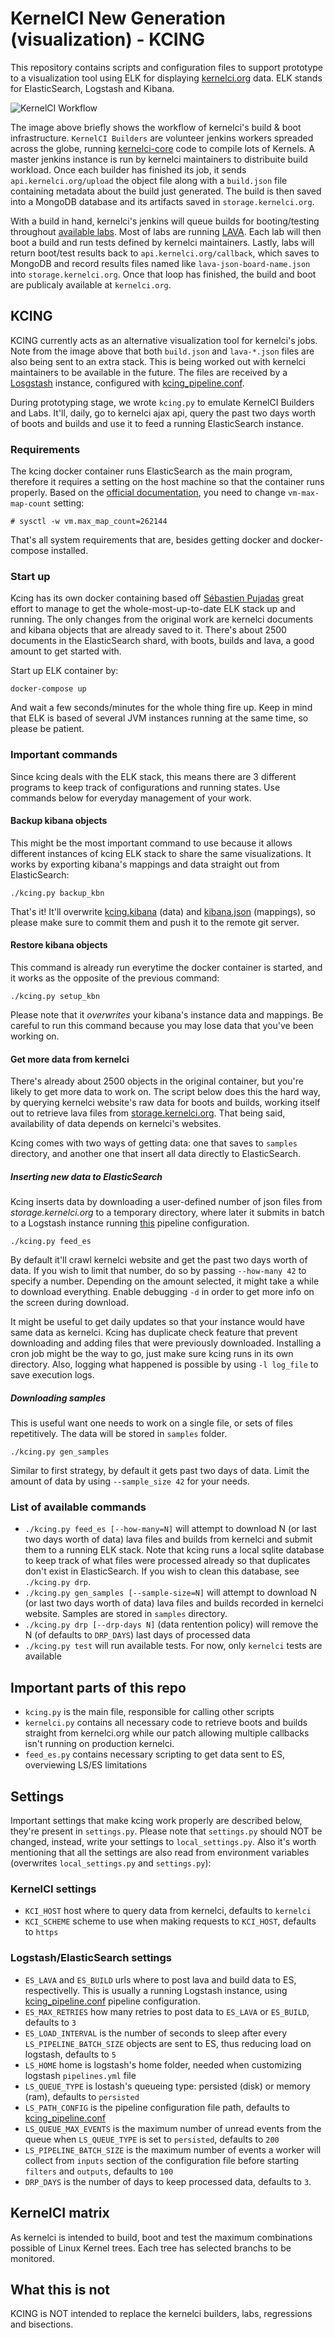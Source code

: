 # KernelCI New Generation (visualization) - KCING

This repository contains scripts and configuration files to support prototype to a visualization tool using ELK for displaying [kernelci.org](https://kernelci.org) data. ELK stands for ElasticSearch, Logstash and Kibana.

![KernelCI Workflow](img/KernelCI_Workflow.png "KernelCI Workflow")

The image above briefly shows the workflow of kernelci's build & boot infrastructure. `KernelCI Builders` are volunteer jenkins workers spreaded across the globe, running [kernelci-core](https://github.com/kernelci/kernelci-core) code to compile lots of Kernels. A master jenkins instance is run by kernelci maintainers to distribuite build workload. Once each builder has finished its job, it sends `api.kernelci.org/upload` the object file along with a `build.json` file containing metadata about the build just generated. The build is then saved into a MongoDB database and its artifacts saved in `storage.kernelci.org`.

With a build in hand, kernelci's jenkins will queue builds for booting/testing throughout [available labs](https://github.com/kernelci/kernelci-core/blob/master/labs.ini). Most of labs are running [LAVA](https://lavasoftware.org/). Each lab will then boot a build and run tests defined by kernelci maintainers. Lastly, labs will return boot/test results back to `api.kernelci.org/callback`, which saves to MongoDB and record results files named like `lava-json-board-name.json` into `storage.kernelci.org`. Once that loop has finished, the build and boot are publicaly available at `kernelci.org`.

## KCING

KCING currently acts as an alternative visualization tool for kernelci's jobs. Note from the image above that both `build.json` and `lava-*.json` files are also being sent to an extra stack. This is being worked out with kernelci maintainers to be available in the future. The files are received by a [Losgstash](https://www.elastic.co/products/logstash) instance, configured with [kcing_pipeline.conf](kcing_pipeline.conf).

During prototyping stage, we wrote `kcing.py` to emulate KernelCI Builders and Labs. It'll, daily, go to kernelci ajax api, query the past two days worth of boots and builds and use it to feed a running ElasticSearch instance. 

### Requirements

The kcing docker container runs ElasticSearch as the main program, therefore it requires a setting on the host machine so that the container runs properly. Based on the [official documentation](https://www.elastic.co/guide/en/elasticsearch/reference/current/vm-max-map-count.html#vm-max-map-count), you need to change `vm-max-map-count` setting:

    # sysctl -w vm.max_map_count=262144

That's all system requirements that are, besides getting docker and docker-compose installed.

### Start up

Kcing has its own docker containing based off [Sébastien Pujadas](https://hub.docker.com/r/sebp/elk) great effort to manage to get the whole-most-up-to-date ELK stack up and running. The only changes from the original work are kernelci documents and kibana objects that are already saved to it. There's about 2500 documents in the ElasticSearch shard, with boots, builds and lava, a good amount to get started with.

Start up ELK container by:

    docker-compose up

And wait a few seconds/minutes for the whole thing fire up. Keep in mind that ELK is based of several JVM instances running at the same time, so please be patient.


### Important commands

Since kcing deals with the ELK stack, this means there are 3 different programs to keep track of configurations and running states. Use commands below for everyday management of your work.

#### Backup kibana objects

This might be the most important command to use because it allows different instances of kcing ELK stack to share the same visualizations. It works by exporting kibana's mappings and data straight out from ElasticSearch:

    ./kcing.py backup_kbn

That's it! It'll overwrite [kcing.kibana](kcing.kibana) (data) and [kibana.json](mapping_templates/kibana.json) (mappings), so please make sure to commit them and push it to the remote git server.

#### Restore kibana objects

This command is already run everytime the docker container is started, and it works as the opposite of the previous command:

    ./kcing.py setup_kbn

Please note that it *overwrites* your kibana's instance data and mappings. Be careful to run this command because you may lose data that you've been working on.

#### Get more data from kernelci

There's already about 2500 objects in the original container, but you're likely to get more data to work on. The script below does this the hard way, by querying kernelci website's raw data for boots and builds, working itself out to retrieve lava files from [storage.kernelci.org](https://storage.kernelci.org). That being said, availability of data depends on kernelci's websites.

Kcing comes with two ways of getting data: one that saves to `samples` directory, and another one that insert all data directly to ElasticSearch.

##### Inserting new data to ElasticSearch

Kcing inserts data by downloading a user-defined number of json files from *storage.kernelci.org* to a temporary directory, where later it submits in batch to a Logstash instance running [this](kcing_pipeline.conf) pipeline configuration.

    ./kcing.py feed_es

By default it'll crawl kernelci website and get the past two days worth of data. If you wish to limit that number, do so by passing `--how-many 42` to specify a number. Depending on the amount selected, it might take a while to download everything. Enable debugging `-d` in order to get more info on the screen during download.

It might be useful to get daily updates so that your instance would have same data as kernelci. Kcing has duplicate check feature that prevent downloading and adding files that were previously downloaded. Installing a cron job might be the way to go, just make sure kcing runs in its own directory. Also, logging what happened is possible by using `-l log_file` to save execution logs.

##### Downloading samples

This is useful want one needs to work on a single file, or sets of files repetitively. The data will be stored in `samples` folder.

    ./kcing.py gen_samples

Similar to first strategy, by default it gets past two days of data. Limit the amount of data by using `--sample_size 42` for your needs.

### List of available commands

- `./kcing.py feed_es [--how-many=N]` will attempt to download N (or last two days worth of data) lava files and builds from kernelci and submit them to a running ELK stack. Note that kcing runs a local sqlite database to keep track of what files were processed already so that duplicates don't exist in ElasticSearch. If you wish to clean this database, see `./kcing.py drp`.
- `./kcing.py gen_samples [--sample-size=N]` will attempt to download N (or last two days worth of data) lava files and builds recorded in kernelci website. Samples are stored in `samples` directory. 
- `./kcing.py drp [--drp-days N]` (data rentention policy) will remove the N (of defaults to `DRP_DAYS`) last days of processed data
- `./kcing.py test` will run available tests. For now, only `kernelci` tests are available

## Important parts of this repo

- `kcing.py` is the main file, responsible for calling other scripts
- `kernelci.py` contains all necessary code to retrieve boots and builds straight from kernelci.org while our patch allowing multiple callbacks isn't running on production kernelci.
- `feed_es.py` contains necessary scripting to get data sent to ES, overviewing LS/ES limitations

## Settings

Important settings that make kcing work properly are described below, they're present in `settings.py`. Please note that `settings.py` should NOT be changed, instead, write your settings to `local_settings.py`. Also it's worth mentioning that all the settings are also read from environment variables (overwrites `local_settings.py` and `settings.py`):

### KernelCI settings
- `KCI_HOST` host where to query data from kernelci, defaults to `kernelci`
- `KCI_SCHEME` scheme to use when making requests to `KCI_HOST`, defaults to `https`

### Logstash/ElasticSearch settings
- `ES_LAVA` and `ES_BUILD` urls where to post lava and build data to ES, respectivelly. This is usually a running Logstash instance, using [kcing_pipeline.conf](kcing_pipeline.conf) pipeline configuration.
- `ES_MAX_RETRIES` how many retries to post data to `ES_LAVA` or `ES_BUILD`, defaults to `3`
- `ES_LOAD_INTERVAL` is the number of seconds to sleep after every `LS_PIPELINE_BATCH_SIZE` objects are sent to ES, thus reducing load on logstash, defaults to `5`
- `LS_HOME` home is logstash's home folder, needed when customizing logstash `pipelines.yml` file
- `LS_QUEUE_TYPE` is lostash's queueing type: persisted (disk) or memory (ram), defaults to `persisted`
- `LS_PATH_CONFIG` is the pipeline configuration file path, defaults to [kcing_pipeline.conf](kcing_pipeline.conf)
- `LS_QUEUE_MAX_EVENTS` is the maximum number of unread events from the queue when `LS_QUEUE_TYPE` is set to `persisted`, defaults to `200`
- `LS_PIPELINE_BATCH_SIZE` is the maximum number of events a worker will collect from `inputs` section of the configuration file before starting `filters` and `outputs`, defaults to `100`
- `DRP_DAYS` is the number of days to keep processed data, defaults to `3`. 


## KernelCI matrix

As kernelci is intended to build, boot and test the maximum combinations possible of Linux Kernel trees. Each tree has selected branchs to be monitored.  

## What this is not

KCING is NOT intended to replace the kernelci builders, labs, regressions and bisections.
